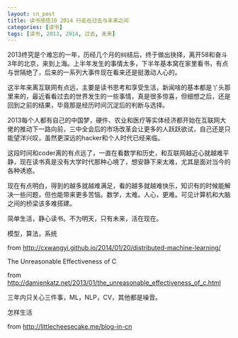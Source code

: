 ```yaml
---
layout: cn_post
title: 读书感悟10 2014 行走在过去与未来之间
categories: [读书]
tags: [读书, 2013, 2014, 过去, 未来]
---
```


2013终究是个难忘的一年，历经几个月的纠结后，终于做出抉择，离开58和奋斗3年的北京，来到上海。上半年发生的事情太多，下半年基本窝在家里看书，有点与世隔绝了，后来的一系列大事件现在看来还是挺激动人心的。

这半年来离互联网有点远，主要是读书思考和享受生活，新闻啥的基本都是丫头那里来的，最近看看过去的世界发生的一些事情，真是很多惊喜，但细想之后，还是回到之前的结果，毕竟那是经历时间沉淀后的判断与选择。

2013每个人都有自己的中国梦，硬件、农业和医疗等实体经济都开始在互联网大佬的推动下一路向前，三中全会后的市场改革会让更多的人跃跃欲试，自己还是只能望洋兴叹，虽然更深远的hacker和个人时代已经来临。

这段时间和coder离的有点远了，一直在看数学和历史，和互联网越近心就越难平静，现在读书真是没有大学时代那种心境了，想安静下来太难，尤其是面对当今的各种诱惑。

现在有点明白，得到的越多就越难满足，看的越多就越难快乐，知识有的时候能解决一些问题，但也能带来更多苦恼。数学，太难。人心，更难。可见计算机和大脑之间的桥梁该多难搭建。

简单生活，静心读书。不为明天，只有未来，活在现在。

模型，算法，系统

from http://cxwangyi.github.io/2014/01/20/distributed-machine-learning/

The Unreasonable Effectiveness of C

from http://damienkatz.net/2013/01/the_unreasonable_effectiveness_of_c.html

三年内只关心三件事，ML，NLP，CV，其他都是噪音。

怎样生活

from http://littlecheesecake.me/blog-in-cn




